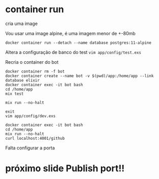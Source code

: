 # container run

cria uma image

Vou usar uma image alpine, é uma imagem menor de +-80mb

`docker container run --detach --name database postgres:11-alpine`

Altera a configuração de banco do test
`vim app/config/test.exs`

Recria o container do bot
```
docker container rm -f bot
docker container create --name bot -v $(pwd)/app:/home/app --link database elixir
docker container exec -it bot bash
cd /home/app
mix test

mix run --no-halt

exit
vim app/config/dev.exs

docker container exec -it bot bash
cd /home/app
mix run --no-halt
curl localhost:4001/github
```

Falta configurar a porta

# próximo slide Publish port!!
